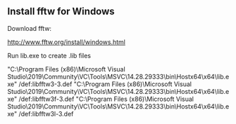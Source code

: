 
Install fftw for Windows
------------------------

Download fftw: 

http://www.fftw.org/install/windows.html


Run lib.exe to create .lib files

"C:\Program Files (x86)\Microsoft Visual Studio\2019\Community\VC\Tools\MSVC\14.28.29333\bin\Hostx64\x64\lib.exe" /def:libfftw3-3.def
"C:\Program Files (x86)\Microsoft Visual Studio\2019\Community\VC\Tools\MSVC\14.28.29333\bin\Hostx64\x64\lib.exe" /def:libfftw3f-3.def
"C:\Program Files (x86)\Microsoft Visual Studio\2019\Community\VC\Tools\MSVC\14.28.29333\bin\Hostx64\x64\lib.exe" /def:libfftw3l-3.def
